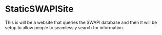 # StaticSWAPISite
This is will be a website that queries the SWAPI database and then It will be setup to allow people to seamlessly search for information.